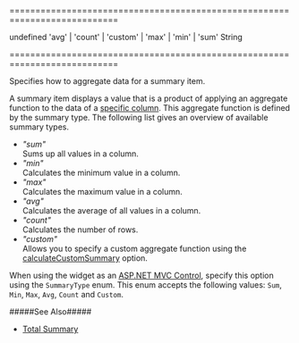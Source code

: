 ===========================================================================
<!--default-->undefined<!--/default-->
<!--acceptValues-->'avg' | 'count' | 'custom' | 'max' | 'min' | 'sum'<!--/acceptValues-->
<!--type-->String<!--/type-->
===========================================================================

<!--shortDescription-->
Specifies how to aggregate data for a summary item.
<!--/shortDescription-->

<!--fullDescription-->
A summary item displays a value that is a product of applying an aggregate function to the data of a [specific column](/Documentation/ApiReference/UI_Widgets/dxDataGrid/Configuration/summary/totalItems/#column). This aggregate function is defined by the summary type. The following list gives an overview of available summary types.

- *"sum"*        
Sums up all values in a column.
- *"min"*        
Calculates the minimum value in a column.
- *"max"*        
Calculates the maximum value in a column.
- *"avg"*        
Calculates the average of all values in a column.
- *"count"*        
Calculates the number of rows.
- *"custom"*    
Allows you to specify a custom aggregate function using the [calculateCustomSummary](/Documentation/ApiReference/UI_Widgets/dxDataGrid/Configuration/summary/#calculateCustomSummary) option.

When using the widget as an [ASP.NET MVC Control](/Documentation/Guide/ASP.NET_MVC_Controls/Fundamentals/), specify this option using the `SummaryType` enum. This enum accepts the following values: `Sum`, `Min`, `Max`, `Avg`, `Count` and `Custom`.

#####See Also#####
- [Total Summary](/Documentation/Guide/Widgets/DataGrid/Summaries/Total_Summary/)
<!--/fullDescription-->